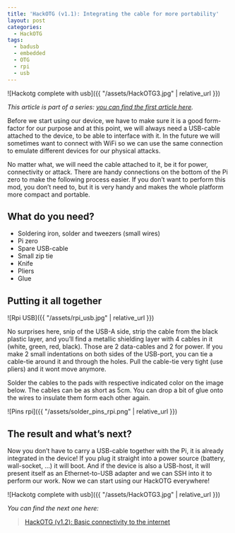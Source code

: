 ```yaml
---
title: 'HackOTG (v1.1): Integrating the cable for more portability'
layout: post
categories:
  - HackOTG
tags:
  - badusb
  - embedded
  - OTG
  - rpi
  - usb
---
```

![Hackotg complete with usb]({{ "/assets/HackOTG3.jpg" | relative_url }})

_This article is part of a series: [you can find the first article here](/2017/10/07/hackotg-v1-0-universal-portable-security-platform/)._

Before we start using our device, we have to make sure it is a good form-factor for our purpose and at this point, we will always need a USB-cable attached to the device, to be able to interface with it. In the future we will sometimes want to connect with WiFi so we can use the same connection to emulate different devices for our physical attacks.

No matter what, we will need the cable attached to it, be it for power, connectivity or attack. There are handy connections on the bottom of the Pi zero to make the following process easier. If you don&#8217;t want to perform this mod, you don&#8217;t need to, but it is very handy and makes the whole platform more compact and portable.

## What do you need?

  * Soldering iron, solder and tweezers (small wires)
  * Pi zero
  * Spare USB-cable
  * Small zip tie
  * Knife
  * Pliers
  * Glue

## Putting it all together

![Rpi USB]({{ "/assets/rpi_usb.jpg" | relative_url }})

No surprises here, snip of the USB-A side, strip the cable from the black plastic layer, and you&#8217;ll find a metallic shielding layer with 4 cables in it (white, green, red, black). Those are 2 data-cables and 2 for power. If you make 2 small indentations on both sides of the USB-port, you can tie a cable-tie around it and through the holes. Pull the cable-tie very tight (use pliers) and it wont move anymore.
  
Solder the cables to the pads with respective indicated color on the image below. The cables can be as short as 5cm. You can drop a bit of glue onto the wires to insulate them form each other again.

![Pins rpi]({{ "/assets/solder_pins_rpi.png" | relative_url }})

## The result and what&#8217;s next?

Now you don&#8217;t have to carry a USB-cable together with the Pi, it is already integrated in the device! If you plug it straight into a power source (battery, wall-socket, &#8230;) it will boot. And if the device is also a USB-host, it will present itself as an Ethernet-to-USB adapter and we can SSH into it to perform our work. Now we can start using our HackOTG everywhere!

![Hackotg complete with usb]({{ "/assets/HackOTG3.jpg" | relative_url }})

_You can find the next one here:_

<blockquote class="wp-embedded-content" data-secret="zjGS1XMwjZ">
  <p>
    <a href="/2017/10/11/hackotg-v1-2-basic-connectivity-to-internet/">HackOTG (v1.2): Basic connectivity to the internet</a>
  </p>
</blockquote>
